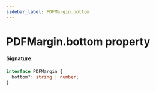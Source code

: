 ```yaml
---
sidebar_label: PDFMargin.bottom
---
```


# PDFMargin.bottom property

#### Signature:

```typescript
interface PDFMargin {
  bottom?: string | number;
}
```
